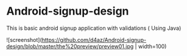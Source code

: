 # Android-signup-design
This is basic android signup application with validations ( Using Java) 


![screenshot](https://github.com/d4az/Android-signup-design/blob/master/the%20preview/preview01.jpg | width=100)
